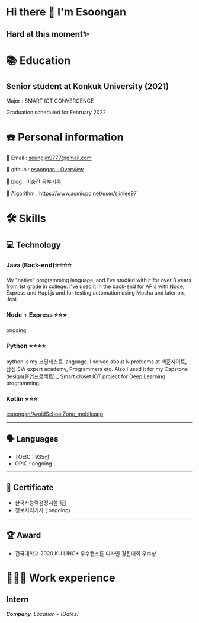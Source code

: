 # Hi there 👋  I'm Esoongan

## Hard at this moment✨ 

# 📚 Education

## Senior student at **Konkuk University (2021)**

Major : SMART ICT CONVERGENCE

Graduation scheduled for February 2022

# ☎️ Personal information

📧 Email : seungjin9777@gmail.com

🔗  github : [esoongan - Overview](https://github.com/esoongan)

🔗  blog : [이숭간 공부기록](https://esoongan.tistory.com/)

🔗  Algorithm : https://www.acmicpc.net/user/sjinlee97


# 🛠 Skills

## 💻 Technology

### Java (Back-end)⭐️⭐️⭐️⭐️

My "native" programming language, and I've studied with it for over 3 years from 1st grade in college. I've used it in the back-end for APIs with Node, Express and Hapi.js and for testing automation using Mocha and later on, Jest.

### Node + Express ⭐️⭐️⭐️

[](https://github.com/esoongan/2020-cloud-webservice-201713069)

ongoing

### Python ⭐️⭐️⭐️⭐️

python is my 코딩테스트 language. I solved about N problems at 백준사이트, 삼성 SW expert academy, Programmers etc. Also I used it for my Capstone design(졸업프로젝트) _ Smart closet IOT project for Deep Learning programming.

### Kotlin ⭐️⭐️⭐️

[esoongan/AvoidSchoolZone_mobileapp](https://github.com/esoongan/AvoidSchoolZone_mobileapp)

---

## 🗣 Languages

- TOEIC : 935점
- OPIC : ongoing

---

## 📃 Certificate

- 한국사능력검정시험 1급
- 정보처리기사 ( ongoing)

---

## 🏆 Award

- 건국대학교 2020 KU LINC+ 우수캡스톤 디자인 경진대회 우수상

# **👩🏻‍💻** Work experience

## Intern

***Company**, Location – (Dates)*


<!--
**esoongan/esoongan** is a ✨ _special_ ✨ repository because its `README.md` (this file) appears on your GitHub profile.

Here are some ideas to get you started:

- 🔭 I’m currently working on ...
- 🌱 I’m currently learning ...
- 👯 I’m looking to collaborate on ...
- 🤔 I’m looking for help with ...
:pencil2:
- 💬 Ask me about ...
- 📫 How to reach me: ...
- 😄 Pronouns: ...
- ⚡ Fun fact: ...
-->
